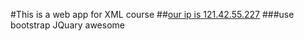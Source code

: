#This is a web app for XML course
##[our ip is 121.42.55.227](http://example.com/ "ip") 
###use bootstrap JQuary awesome